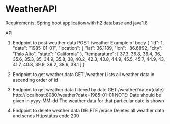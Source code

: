 # WeatherAPI

Requirements:
Spring boot application with h2 database and java1.8

API
1. Endpoint to post weather data
POST /weather
Example of body
{
    "id": 1,
    "date": "1985-01-01",
    "location": {
      "lat": 36.1189,
      "lon": -86.6892,
      "city": "Palo Alto",
      "state": "California"
    },
    "temparature": [
      37.3,
      36.8,
      36.4,
      36,
      35.6,
      35.3,
      35,
      34.9,
      35.8,
      38,
      40.2,
      42.3,
      43.8,
      44.9,
      45.5,
      45.7,
      44.9,
      43,
      41.7,
      40.8,
      39.9,
      39.2,
      38.6,
      38.1
    ]
  }

2. Endpoint to get weather data
GET /weather
Lists all weather data in ascending order of id

3. Endpoint to get weather data filtered by date
GET /weather?date={date}
http://localhost:8080/weather?date=1985-01-01
NOTE: Date should be given in yyyy-MM-dd
The weather data for that particular date is shown

4. Endpoint to delete weather data 
DELETE /erase
Deletes all weather data and sends Httpstatus code 200 

